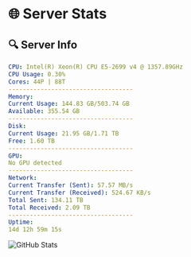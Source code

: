 # 🌐 Server Stats
## 🔍 Server Info
```yaml
CPU: Intel(R) Xeon(R) CPU E5-2699 v4 @ 1357.89GHz
CPU Usage: 0.30%
Cores: 44P | 88T
-----------------------------------
Memory:
Current Usage: 144.83 GB/503.74 GB
Available: 355.54 GB
-----------------------------------
Disk:
Current Usage: 21.95 GB/1.71 TB
Free: 1.60 TB
-----------------------------------
GPU:
No GPU detected
-----------------------------------
Network:
Current Transfer (Sent): 57.57 MB/s
Current Transfer (Received): 524.67 KB/s
Total Sent: 134.11 TB
Total Received: 2.09 TB
-----------------------------------
Uptime:
14d 12h 59m 15s
```
![GitHub Stats](https://img.shields.io/badge/Updated-2025-02-22_11:42:33-blue)